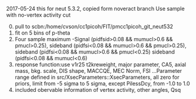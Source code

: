 2017-05-24
this for neut 5.3.2, copied form noveract branch
Use sample with no-vertex activity cut

0. pull to scbn:/home/cvson/cc1picoh/FIT/pmcc1picoh_git_neut532
1. fit on 5 bins of p-theta 
2. Four sample maximum -Signal (pidfsid>0.08 && mumucl>0.6 && pmucl>0.25), sideband (pidfsi<0.08 && mumucl>0.6 && pmucl>0.25), sideband (pidfsi<0.08 && mumucl>0.6 && pmucl<0.25) sideband (pidfsi<0.08 && mumucl<0.6)
3. response function:use v1r25 t2kreweight, major parameter, CA5, axial mass, bkg. scale, DIS shape, MACCQE, MEC Norm, FSI
...Parameter range defined in src/XsecParameters::XsecParameters, all zero for priors, limit from -5 sigma to 5 sigma, except PilessDcy, from -1.0 to 1.0
4. included obervable information of vertex activity, other angles, Qsq
